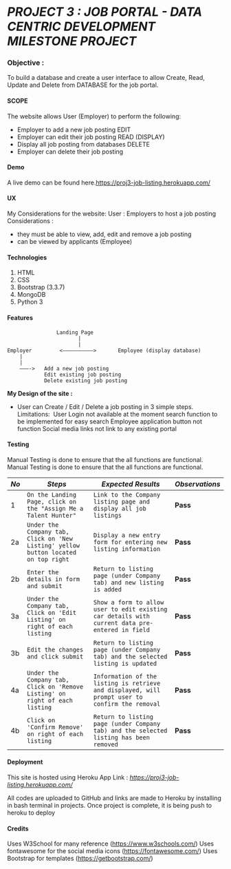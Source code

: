 # _PROJECT 3 : JOB PORTAL - DATA CENTRIC DEVELOPMENT MILESTONE PROJECT_

### Objective :   
To build a database and create a user interface to allow Create, Read, Update and Delete from DATABASE for the job portal.

#### SCOPE
The website allows User (Employer) to perform the following:
* Employer to add a new job posting
EDIT
* Employer can edit their job posting
READ (DISPLAY)
* Display all job posting from databases
DELETE
* Employer can delete their job posting

#### Demo
A live demo can be found here.https://proj3-job-listing.herokuapp.com/

#### UX
My Considerations for the website:
User : Employers to host a job posting
Considerations :
* they must be able to view, add, edit and remove a job posting
* can be viewed by applicants (Employee)


#### Technologies
1. HTML
2. CSS
3. Bootstrap (3.3.7)
4. MongoDB
5. Python 3

#### Features
					Landing Page
						   |
		  				   |
	Employer	     <——————————>		Employee (display database)
		|
		|
		———-> 	Add a new job posting
		        Edit existing job posting
				Delete existing job posting

**My Design of the site :**
* User can Create / Edit / Delete a job posting in 3 simple steps.
Limitations: 
	User Login not available at the moment
	search function to be implemented for easy search
	Employee application button not function
	Social media links not link to any existing portal

#### Testing
Manual Testing is done to ensure that the all functions are functional.
Manual Testing is done to ensure that the all functions are functional.

*No* | *Steps* | *Expected Results* | *Observations*
--- | --- | --- | ---
1 | `On the Landing Page, click on the "Assign Me a Talent Hunter"`| `Link to the Company listing page and display all job listings`| **Pass** 
2a | `Under the Company tab, Click on 'New Listing' yellow button located on top right` | `Display a new entry form for entering new listing information` | **Pass** 
2b | `Enter the details in form and submit`|`Return to listing page (under Company tab) and new listing is added` | **Pass** 
3a | `Under the Company tab, Click on 'Edit Listing' on right of each listing`|`Show a form to allow user to edit existing car details with current data pre-entered in field` | **Pass** 
3b | `Edit the changes and click submit`|`Return to listing page (under Company tab) and the selected listing is updated` | **Pass** 
4a | `Under the Company tab, Click on 'Remove Listing' on right of each listing` | `Information of the listing is retrieve and displayed, will prompt user to confirm the removal` | **Pass** 
4b | `Click on 'Confirm Remove' on right of each listing` | `Return to listing page (under Company tab) and the selected listing has been removed` | **Pass** 

#### Deployment
This site is hosted using Heroku App Link : 
_https://proj3-job-listing.herokuapp.com/_

All codes are uploaded to GitHub and links are made to Heroku by installing in bash terminal in projects.
Once project is complete, it is being push to heroku to deploy

#### Credits
Uses W3School for many reference (https://www.w3schools.com/)
Uses fontawesome for the social media icons (https://fontawesome.com/)
Uses Bootstrap for templates (https://getbootstrap.com/)

 
